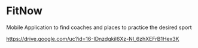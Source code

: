 # FitNow
Mobile Application to find coaches and places to practice the desired sport

https://drive.google.com/uc?id=16-IDnzdgkiI6Xz-NI_6zhXEFrB1Hex3K
